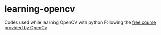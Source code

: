 # learning-opencv
Codes used while learning OpenCV with python
Following the [free course provided by OpenCv](https://opencv.org/university/free-opencv-course/?utm_source=opcv&utm_medium=menu&utm_campaign=obc)
